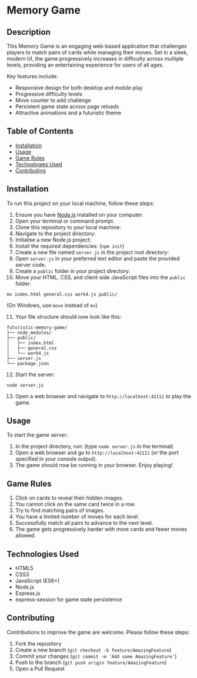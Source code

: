 # Memory Game

## Description

This Memory Game is an engaging web-based application that challenges players to match pairs of cards while managing their moves. Set in a sleek, modern UI, the game progressively increases in difficulty across multiple levels, providing an entertaining experience for users of all ages.

Key features include:
- Responsive design for both desktop and mobile play
- Progressive difficulty levels
- Move counter to add challenge
- Persistent game state across page reloads
- Attractive animations and a futuristic theme

## Table of Contents

- [Installation](#installation)
- [Usage](#usage)
- [Game Rules](#game-rules)
- [Technologies Used](#technologies-used)
- [Contributing](#contributing)

## Installation

To run this project on your local machine, follow these steps:

1. Ensure you have [Node.js](https://nodejs.org/) installed on your computer.
2. Open your terminal or command prompt.
3. Clone this repository to your local machine:
4. Navigate to the project directory:
5. Initialise a new Node.js project:
6. Install the required dependencies: (`npm init`)
7. Create a new file named `server.js` in the project root directory:
8. Open `server.js` in your preferred text editor and paste the provided server code.
9. Create a `public` folder in your project directory:
10. Move your HTML, CSS, and client-side JavaScript files into the `public` folder:
 ```
 mv index.html general.css work4.js public/
 ```
 (On Windows, use `move` instead of `mv`)

11. Your file structure should now look like this:
 ```
 futuristic-memory-game/
 ├── node_modules/
 ├── public/
 │   ├── index.html
 │   ├── general.css
 │   └── work4.js
 ├── server.js
 └── package.json
 ```

12. Start the server:
 ```
 node server.js
 ```

13. Open a web browser and navigate to `http://localhost:42111` to play the game.

## Usage

To start the game server:

1. In the project directory, run: (type `node server.js` in the terminal)
2. Open a web browser and go to `http://localhost:42111` (or the port specified in your console output).
3. The game should now be running in your browser. Enjoy playing!

## Game Rules

1. Click on cards to reveal their hidden images.
2. You cannot click on the same card twice in a row.
3. Try to find matching pairs of images.
4. You have a limited number of moves for each level.
5. Successfully match all pairs to advance to the next level.
6. The game gets progressively harder with more cards and fewer moves allowed.

## Technologies Used

- HTML5
- CSS3
- JavaScript (ES6+)
- Node.js
- Express.js
- express-session for game state persistence

## Contributing

Contributions to improve the game are welcome. Please follow these steps:

1. Fork the repository
2. Create a new branch (`git checkout -b feature/AmazingFeature`)
3. Commit your changes (`git commit -m 'Add some AmazingFeature'`)
4. Push to the branch (`git push origin feature/AmazingFeature`)
5. Open a Pull Request
